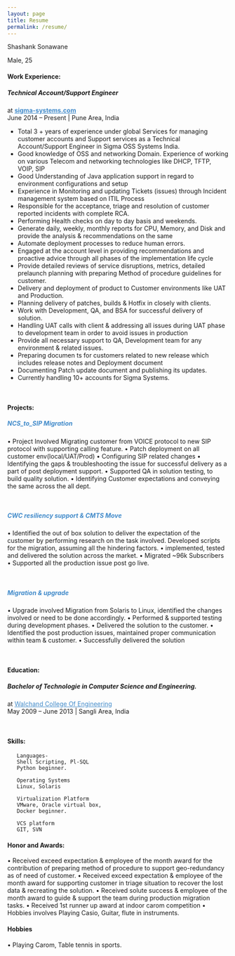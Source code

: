 ```yaml
---
layout: page
title: Resume
permalink: /resume/
---
```


Shashank Sonawane 
 
Male, 25 


#### Work Experience:

##### Technical Account/Support Engineer 
at <a style="color: #428bca" href="http://sigma-systems.com/"><b>sigma-systems.com</b></a><br>
June 2014 – Present | Pune Area, India
<ul>
<li>Total 3 + years of experience under global Services for managing customer accounts and Support services as a Technical Account/Support Engineer in Sigma OSS Systems India.</li>
 
<li>Good knowledge of OSS and networking Domain. Experience of working on various Telecom and networking technologies like DHCP, TFTP, VOIP, SIP</li>
<li>Good Understanding of Java application support in regard to environment configurations and setup</li> 
<li>Experience in Monitoring and updating Tickets (issues) through Incident management system based on ITIL Process</li>
<li>Responsible for the acceptance, triage and resolution of customer reported incidents with complete RCA. </li> 
<li>Performing Health checks on day to day basis and weekends.</li>
<li>Generate daily, weekly, monthly reports for CPU, Memory, and Disk and provide the analysis & recommendations on the same</li>
<li>Automate deployment processes to reduce human errors. </li>
<li>Engaged at the account level in providing recommendations and proactive advice through all phases of the implementation life cycle</li>
<li>Provide detailed reviews of service disruptions, metrics, detailed prelaunch planning with preparing Method of procedure guidelines for customer.</li>
<li>Delivery and deployment of product to Customer environments like UAT and Production. </li>
<li>Planning delivery of patches, builds & Hotfix in closely with clients.</li>
<li>Work with Development, QA, and BSA for successful delivery of solution.</li>
<li>Handling UAT calls with client & addressing all issues during UAT phase to development team in order to avoid issues in production</li>
<li>Provide all necessary support to QA, Development team for any environment & related issues.</li> 
<li>Preparing documen	ts for customers related to new release which includes release notes and Deployment document</li>
<li>Documenting Patch update document and publishing its updates.</li>
<li>Currently handling 10+ accounts for Sigma Systems.</li>
</ul>

<br>

#### Projects:

<h5><a style="color: #428bca">NCS_to_SIP Migration</a></h5>

•   Project Involved Migrating customer from VOICE protocol to new SIP protocol with supporting calling feature.
•   Patch deployment on all customer env(local/UAT/Prod)
•	Configuring SIP related changes
•	Identifying the gaps & troubleshooting the issue for successful delivery as a part of post deployment support.
•	Supported QA in solution testing, to build quality solution.
•	Identifying Customer expectations and conveying the same across the all dept.


<br>

<h5><b><a style="color: #428bca">CWC resiliency support & CMTS Move</a></b></h5>

• Identified the out of box solution to deliver the expectation of the customer by performing research on the task involved. Developed scripts for the migration, assuming all the hindering factors.
• implemented, tested and delivered the solution across the market. 
• Migrated ~96k Subscribers  
• Supported all the production issue post go live.

<br>

<h5><a style="color: #428bca">Migration & upgrade</a></h5>


• Upgrade involved Migration from Solaris to Linux, identified the changes involved or need to be done accordingly. 
• Performed & supported testing during development phases. • Delivered the solution to the customer.
• Identified the post production issues, maintained proper communication within team & customer. 
• Successfully delivered the solution

<br>

#### Education:

##### Bachelor of Technologie in Computer Science and Engineering.
at <a style="color: #428bca" href="">Walchand College Of Engineering</a><br>
May 2009 – June 2013 | Sangli Area, India

<br>

#### Skills:

       Languages-  
       Shell Scripting, Pl-SQL 
       Python beginner. 
 
       Operating Systems    
       Linux, Solaris 
 
       Virtualization Platform 
       VMware, Oracle virtual box, 
       Docker beginner. 
 
       VCS platform  
       GIT, SVN 


#### Honor and Awards:
• Received exceed expectation & employee of the month award for the contribution of preparing method of procedure to support geo-redundancy as of need of customer.
• Received exceed expectation & employee of the month award for supporting customer in triage situation to recover the lost data & recreating the solution. 
• Received solute success & employee of the month award to guide & support the team during production migration tasks. 
• Received 1st runner up award at indoor carom competition  • Hobbies involves Playing Casio, Guitar, flute in instruments. 

#### Hobbies
• Playing Carom, Table tennis in sports. 

